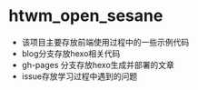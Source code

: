 # htwm_open_sesane

- 该项目主要存放前端使用过程中的一些示例代码
- blog分支存放hexo相关代码
- gh-pages 分支存放hexo生成并部署的文章
- issue存放学习过程中遇到的问题



